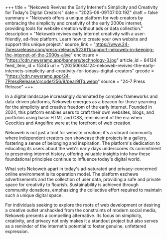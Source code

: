 +++
title = "Nekoweb Revives the Early Internet's Simplicity and Creativity for Today's Digital Creators"
date = "2025-06-09T07:00:19Z"
draft = false
summary = "Nekoweb offers a unique platform for web creators by embracing the simplicity and creativity of the early 2000s internet, providing tools for website creation without ads or data collection."
description = "Nekoweb revives early internet creativity with a user-friendly, ad-free platform. Learn how to create your own website and support this unique project."
source_link = "https://www.24-7pressrelease.com/press-release/523611/support-nekoweb-in-keeping-the-internet-of-the-2000s-alive"
enclosure = "https://cdn.newsramp.app/banners/technology-3.jpg"
article_id = 84124
feed_item_id = 15345
url = "/202506/84124-nekoweb-revives-the-early-internets-simplicity-and-creativity-for-todays-digital-creators"
qrcode = "https://cdn.newsramp.app/24-7PressRelease/qrcode/256/9/pear9lTg.webp"
source = "24-7 Press Release"
+++

<p>In a digital landscape increasingly dominated by complex frameworks and data-driven platforms, Nekoweb emerges as a beacon for those yearning for the simplicity and creative freedom of the early internet. Founded in 2024, this platform enables users to craft their own websites, blogs, and portfolios using basic HTML and CSS, reminiscent of the era when Geocities and Angelfire were at the forefront of web creation.</p><p>Nekoweb is not just a tool for website creation; it's a vibrant community where independent creators can showcase their projects in a gallery, fostering a sense of belonging and inspiration. The platform's dedication to educating its users about the web's early days underscores its commitment to preserving internet history, offering valuable insights into how these foundational principles continue to influence today's digital world.</p><p>What sets Nekoweb apart in today's ad-saturated and privacy-concerned online environment is its operation model. The platform eschews advertisements and the collection of user data, providing a safe and private space for creativity to flourish. Sustainability is achieved through community donations, emphasizing the collective effort required to maintain such a unique digital space.</p><p>For individuals seeking to explore the roots of web development or desiring a creative outlet unshackled from the constraints of modern social media, Nekoweb presents a compelling alternative. Its focus on simplicity, creativity, and privacy not only makes it a standout project but also serves as a reminder of the internet's potential to foster genuine, unfettered expression.</p>